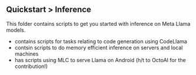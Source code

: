 ## Quickstart > Inference

This folder contains scripts to get you started with inference on Meta Llama models.

* [](./code_llama/) contains scripts for tasks relating to code generation using CodeLlama
* [](./local_inference/) contsin scripts to do memory efficient inference on servers and local machines
* [](./mobile_inference/) has scripts using MLC to serve Llama on Android (h/t to OctoAI for the contribution!)
